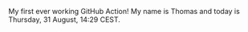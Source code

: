 My first ever working GitHub Action!
My name is Thomas and today is Thursday, 31 August, 14:29 CEST. 

